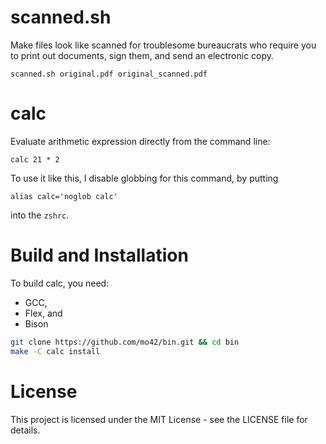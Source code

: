 # scanned.sh
Make files look like scanned for troublesome bureaucrats who require you to print out documents, sign them, and send an electronic copy.
```shell
scanned.sh original.pdf original_scanned.pdf
```

# calc
Evaluate arithmetic expression directly from the command line:
```shell
calc 21 * 2
```
To use it like this, I disable globbing for this command, by putting
```zshrc
alias calc='noglob calc'
```
into the `zshrc`.

# Build and Installation

To build calc, you need:
- GCC,
- Flex, and
- Bison

```sh
git clone https://github.com/mo42/bin.git && cd bin
make -C calc install
```

# License

This project is licensed under the MIT License - see the LICENSE file for details.
